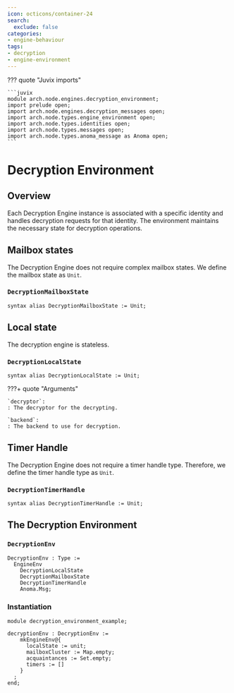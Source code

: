 ```yaml
---
icon: octicons/container-24
search:
  exclude: false
categories:
- engine-behaviour
tags:
- decryption
- engine-environment
---
```


??? quote "Juvix imports"

    ```juvix
    module arch.node.engines.decryption_environment;
    import prelude open;
    import arch.node.engines.decryption_messages open;
    import arch.node.types.engine_environment open;
    import arch.node.types.identities open;
    import arch.node.types.messages open;
    import arch.node.types.anoma_message as Anoma open;
    ```

# Decryption Environment

## Overview

Each Decryption Engine instance is associated with a specific identity and
handles decryption requests for that identity. The environment maintains the
necessary state for decryption operations.

## Mailbox states

The Decryption Engine does not require complex mailbox states. We define the
mailbox state as `Unit`.

### `DecryptionMailboxState`

```juvix
syntax alias DecryptionMailboxState := Unit;
```

## Local state

The decryption engine is stateless.

### `DecryptionLocalState`

```juvix
syntax alias DecryptionLocalState := Unit;
```

???+ quote "Arguments"

    `decryptor`:
    : The decryptor for the decrypting.

    `backend`:
    : The backend to use for decryption.

## Timer Handle

The Decryption Engine does not require a timer handle type. Therefore, we define
the timer handle type as `Unit`.

### `DecryptionTimerHandle`

```juvix
syntax alias DecryptionTimerHandle := Unit;
```

## The Decryption Environment

### `DecryptionEnv`

```juvix
DecryptionEnv : Type :=
  EngineEnv
    DecryptionLocalState
    DecryptionMailboxState
    DecryptionTimerHandle
    Anoma.Msg;
```

### Instantiation

<!-- --8<-- [start:decryptionEnv] -->
```juvix extract-module-statements
module decryption_environment_example;

decryptionEnv : DecryptionEnv :=
    mkEngineEnv@{
      localState := unit;
      mailboxCluster := Map.empty;
      acquaintances := Set.empty;
      timers := []
    }
  ;
end;
```
<!-- --8<-- [end:decryptionEnv] -->
